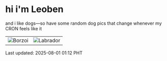 # hi i'm Leoben

and i like dogs—so have some random dog pics that change whenever my CRON feels like it

|  |  |
|--------|----------|
| ![Borzoi](https://random-dog-vercel.vercel.app/api/random-borzoi?v=1753981959) | ![Labrador](https://random-dog-vercel.vercel.app/api/random-labrador?v=1753981959) |

Last updated: 2025-08-01 01:12 PHT
